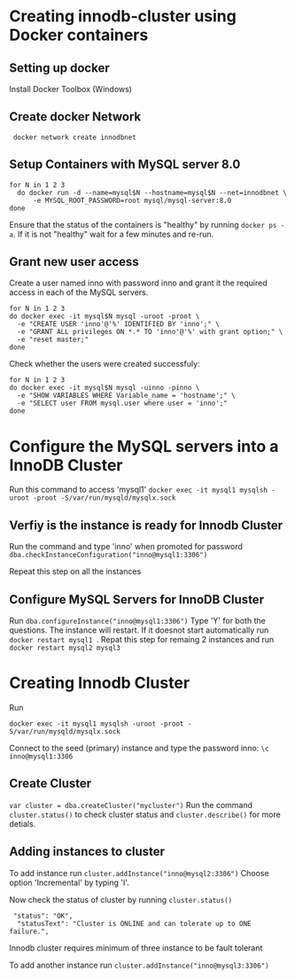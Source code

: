 # Creating innodb-cluster using Docker containers

## Setting up docker
Install Docker Toolbox (Windows)

## Create docker Network
``` docker network create innodbnet```
## Setup Containers with MySQL server 8.0
```
for N in 1 2 3 
  do docker run -d --name=mysql$N --hostname=mysql$N --net=innodbnet \
      -e MYSQL_ROOT_PASSWORD=root mysql/mysql-server:8.0
done
```
Ensure that the status of the containers is "healthy" by running ```docker ps -a```. If it is not "healthy" wait for a few minutes and re-run.

## Grant new user access
Create a user named inno with password  inno and grant it the required access in each of the MySQL servers.
```
for N in 1 2 3 
do docker exec -it mysql$N mysql -uroot -proot \
  -e "CREATE USER 'inno'@'%' IDENTIFIED BY 'inno';" \
  -e "GRANT ALL privileges ON *.* TO 'inno'@'%' with grant option;" \
  -e "reset master;"
done
```
Check whether the users were created successfuly:
```
for N in 1 2 3 
do docker exec -it mysql$N mysql -uinno -pinno \
  -e "SHOW VARIABLES WHERE Variable_name = 'hostname';" \
  -e "SELECT user FROM mysql.user where user = 'inno';"
done
```
# Configure the MySQL servers into a InnoDB Cluster
Run this command to access 'mysql1'
```docker exec -it mysql1 mysqlsh -uroot -proot -S/var/run/mysqld/mysqlx.sock```
## Verfiy is the instance is ready for Innodb Cluster
Run the command and type 'inno' when promoted for password
```dba.checkInstanceConfiguration("inno@mysql1:3306")```

Repeat this step on all the instances

## Configure MySQL Servers for InnoDB Cluster
Run ```dba.configureInstance("inno@mysql1:3306")```
Type 'Y' for both the questions. The instance will restart.
If it doesnot start automatically run ```docker restart mysql1 ```.
Repat this step for remaing 2 instances and run ```docker restart mysql2 mysql3```

# Creating Innodb Cluster
Run 
```
docker exec -it mysql1 mysqlsh -uroot -proot -S/var/run/mysqld/mysqlx.sock
```
Connect to the seed (primary) instance and type the password inno:
```\c inno@mysql1:3306```

## Create Cluster 
```var cluster = dba.createCluster("mycluster")```
Run the command ```cluster.status()``` to check cluster status and ```cluster.describe()``` for more detials.

## Adding instances to cluster
To add instance run ```cluster.addInstance("inno@mysql2:3306")```
Choose option 'Incremental' by typing 'I'.

Now check the status of cluster by running ```cluster.status()```
```
 "status": "OK", 
  "statusText": "Cluster is ONLINE and can tolerate up to ONE failure.", 
````
Innodb cluster requires minimum of three instance to be fault tolerant

To add another instance run ```cluster.addInstance("inno@mysql3:3306")```

